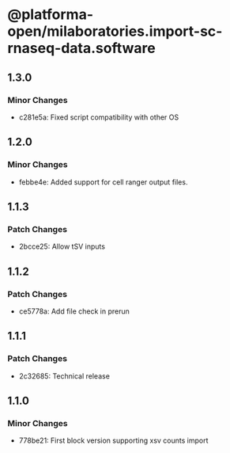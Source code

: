 # @platforma-open/milaboratories.import-sc-rnaseq-data.software

## 1.3.0

### Minor Changes

- c281e5a: Fixed script compatibility with other OS

## 1.2.0

### Minor Changes

- febbe4e: Added support for cell ranger output files.

## 1.1.3

### Patch Changes

- 2bcce25: Allow tSV inputs

## 1.1.2

### Patch Changes

- ce5778a: Add file check in prerun

## 1.1.1

### Patch Changes

- 2c32685: Technical release

## 1.1.0

### Minor Changes

- 778be21: First block version supporting xsv counts import

